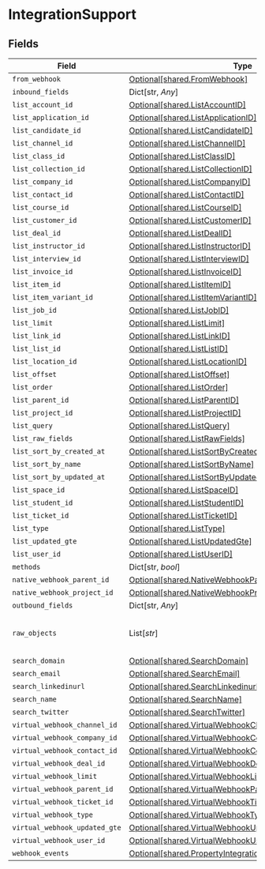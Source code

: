 # IntegrationSupport


## Fields

| Field                                                                                                                      | Type                                                                                                                       | Required                                                                                                                   | Description                                                                                                                |
| -------------------------------------------------------------------------------------------------------------------------- | -------------------------------------------------------------------------------------------------------------------------- | -------------------------------------------------------------------------------------------------------------------------- | -------------------------------------------------------------------------------------------------------------------------- |
| `from_webhook`                                                                                                             | [Optional[shared.FromWebhook]](../../models/shared/fromwebhook.md)                                                         | :heavy_minus_sign:                                                                                                         | N/A                                                                                                                        |
| `inbound_fields`                                                                                                           | Dict[str, *Any*]                                                                                                           | :heavy_minus_sign:                                                                                                         | N/A                                                                                                                        |
| `list_account_id`                                                                                                          | [Optional[shared.ListAccountID]](../../models/shared/listaccountid.md)                                                     | :heavy_minus_sign:                                                                                                         | N/A                                                                                                                        |
| `list_application_id`                                                                                                      | [Optional[shared.ListApplicationID]](../../models/shared/listapplicationid.md)                                             | :heavy_minus_sign:                                                                                                         | N/A                                                                                                                        |
| `list_candidate_id`                                                                                                        | [Optional[shared.ListCandidateID]](../../models/shared/listcandidateid.md)                                                 | :heavy_minus_sign:                                                                                                         | N/A                                                                                                                        |
| `list_channel_id`                                                                                                          | [Optional[shared.ListChannelID]](../../models/shared/listchannelid.md)                                                     | :heavy_minus_sign:                                                                                                         | N/A                                                                                                                        |
| `list_class_id`                                                                                                            | [Optional[shared.ListClassID]](../../models/shared/listclassid.md)                                                         | :heavy_minus_sign:                                                                                                         | N/A                                                                                                                        |
| `list_collection_id`                                                                                                       | [Optional[shared.ListCollectionID]](../../models/shared/listcollectionid.md)                                               | :heavy_minus_sign:                                                                                                         | N/A                                                                                                                        |
| `list_company_id`                                                                                                          | [Optional[shared.ListCompanyID]](../../models/shared/listcompanyid.md)                                                     | :heavy_minus_sign:                                                                                                         | N/A                                                                                                                        |
| `list_contact_id`                                                                                                          | [Optional[shared.ListContactID]](../../models/shared/listcontactid.md)                                                     | :heavy_minus_sign:                                                                                                         | N/A                                                                                                                        |
| `list_course_id`                                                                                                           | [Optional[shared.ListCourseID]](../../models/shared/listcourseid.md)                                                       | :heavy_minus_sign:                                                                                                         | N/A                                                                                                                        |
| `list_customer_id`                                                                                                         | [Optional[shared.ListCustomerID]](../../models/shared/listcustomerid.md)                                                   | :heavy_minus_sign:                                                                                                         | N/A                                                                                                                        |
| `list_deal_id`                                                                                                             | [Optional[shared.ListDealID]](../../models/shared/listdealid.md)                                                           | :heavy_minus_sign:                                                                                                         | N/A                                                                                                                        |
| `list_instructor_id`                                                                                                       | [Optional[shared.ListInstructorID]](../../models/shared/listinstructorid.md)                                               | :heavy_minus_sign:                                                                                                         | N/A                                                                                                                        |
| `list_interview_id`                                                                                                        | [Optional[shared.ListInterviewID]](../../models/shared/listinterviewid.md)                                                 | :heavy_minus_sign:                                                                                                         | N/A                                                                                                                        |
| `list_invoice_id`                                                                                                          | [Optional[shared.ListInvoiceID]](../../models/shared/listinvoiceid.md)                                                     | :heavy_minus_sign:                                                                                                         | N/A                                                                                                                        |
| `list_item_id`                                                                                                             | [Optional[shared.ListItemID]](../../models/shared/listitemid.md)                                                           | :heavy_minus_sign:                                                                                                         | N/A                                                                                                                        |
| `list_item_variant_id`                                                                                                     | [Optional[shared.ListItemVariantID]](../../models/shared/listitemvariantid.md)                                             | :heavy_minus_sign:                                                                                                         | N/A                                                                                                                        |
| `list_job_id`                                                                                                              | [Optional[shared.ListJobID]](../../models/shared/listjobid.md)                                                             | :heavy_minus_sign:                                                                                                         | N/A                                                                                                                        |
| `list_limit`                                                                                                               | [Optional[shared.ListLimit]](../../models/shared/listlimit.md)                                                             | :heavy_minus_sign:                                                                                                         | N/A                                                                                                                        |
| `list_link_id`                                                                                                             | [Optional[shared.ListLinkID]](../../models/shared/listlinkid.md)                                                           | :heavy_minus_sign:                                                                                                         | N/A                                                                                                                        |
| `list_list_id`                                                                                                             | [Optional[shared.ListListID]](../../models/shared/listlistid.md)                                                           | :heavy_minus_sign:                                                                                                         | N/A                                                                                                                        |
| `list_location_id`                                                                                                         | [Optional[shared.ListLocationID]](../../models/shared/listlocationid.md)                                                   | :heavy_minus_sign:                                                                                                         | N/A                                                                                                                        |
| `list_offset`                                                                                                              | [Optional[shared.ListOffset]](../../models/shared/listoffset.md)                                                           | :heavy_minus_sign:                                                                                                         | N/A                                                                                                                        |
| `list_order`                                                                                                               | [Optional[shared.ListOrder]](../../models/shared/listorder.md)                                                             | :heavy_minus_sign:                                                                                                         | N/A                                                                                                                        |
| `list_parent_id`                                                                                                           | [Optional[shared.ListParentID]](../../models/shared/listparentid.md)                                                       | :heavy_minus_sign:                                                                                                         | N/A                                                                                                                        |
| `list_project_id`                                                                                                          | [Optional[shared.ListProjectID]](../../models/shared/listprojectid.md)                                                     | :heavy_minus_sign:                                                                                                         | N/A                                                                                                                        |
| `list_query`                                                                                                               | [Optional[shared.ListQuery]](../../models/shared/listquery.md)                                                             | :heavy_minus_sign:                                                                                                         | N/A                                                                                                                        |
| `list_raw_fields`                                                                                                          | [Optional[shared.ListRawFields]](../../models/shared/listrawfields.md)                                                     | :heavy_minus_sign:                                                                                                         | N/A                                                                                                                        |
| `list_sort_by_created_at`                                                                                                  | [Optional[shared.ListSortByCreatedAt]](../../models/shared/listsortbycreatedat.md)                                         | :heavy_minus_sign:                                                                                                         | N/A                                                                                                                        |
| `list_sort_by_name`                                                                                                        | [Optional[shared.ListSortByName]](../../models/shared/listsortbyname.md)                                                   | :heavy_minus_sign:                                                                                                         | N/A                                                                                                                        |
| `list_sort_by_updated_at`                                                                                                  | [Optional[shared.ListSortByUpdatedAt]](../../models/shared/listsortbyupdatedat.md)                                         | :heavy_minus_sign:                                                                                                         | N/A                                                                                                                        |
| `list_space_id`                                                                                                            | [Optional[shared.ListSpaceID]](../../models/shared/listspaceid.md)                                                         | :heavy_minus_sign:                                                                                                         | N/A                                                                                                                        |
| `list_student_id`                                                                                                          | [Optional[shared.ListStudentID]](../../models/shared/liststudentid.md)                                                     | :heavy_minus_sign:                                                                                                         | N/A                                                                                                                        |
| `list_ticket_id`                                                                                                           | [Optional[shared.ListTicketID]](../../models/shared/listticketid.md)                                                       | :heavy_minus_sign:                                                                                                         | N/A                                                                                                                        |
| `list_type`                                                                                                                | [Optional[shared.ListType]](../../models/shared/listtype.md)                                                               | :heavy_minus_sign:                                                                                                         | N/A                                                                                                                        |
| `list_updated_gte`                                                                                                         | [Optional[shared.ListUpdatedGte]](../../models/shared/listupdatedgte.md)                                                   | :heavy_minus_sign:                                                                                                         | N/A                                                                                                                        |
| `list_user_id`                                                                                                             | [Optional[shared.ListUserID]](../../models/shared/listuserid.md)                                                           | :heavy_minus_sign:                                                                                                         | N/A                                                                                                                        |
| `methods`                                                                                                                  | Dict[str, *bool*]                                                                                                          | :heavy_minus_sign:                                                                                                         | N/A                                                                                                                        |
| `native_webhook_parent_id`                                                                                                 | [Optional[shared.NativeWebhookParentID]](../../models/shared/nativewebhookparentid.md)                                     | :heavy_minus_sign:                                                                                                         | N/A                                                                                                                        |
| `native_webhook_project_id`                                                                                                | [Optional[shared.NativeWebhookProjectID]](../../models/shared/nativewebhookprojectid.md)                                   | :heavy_minus_sign:                                                                                                         | N/A                                                                                                                        |
| `outbound_fields`                                                                                                          | Dict[str, *Any*]                                                                                                           | :heavy_minus_sign:                                                                                                         | N/A                                                                                                                        |
| `raw_objects`                                                                                                              | List[*str*]                                                                                                                | :heavy_minus_sign:                                                                                                         | objects that we map from in the integration                                                                                |
| `search_domain`                                                                                                            | [Optional[shared.SearchDomain]](../../models/shared/searchdomain.md)                                                       | :heavy_minus_sign:                                                                                                         | N/A                                                                                                                        |
| `search_email`                                                                                                             | [Optional[shared.SearchEmail]](../../models/shared/searchemail.md)                                                         | :heavy_minus_sign:                                                                                                         | N/A                                                                                                                        |
| `search_linkedinurl`                                                                                                       | [Optional[shared.SearchLinkedinurl]](../../models/shared/searchlinkedinurl.md)                                             | :heavy_minus_sign:                                                                                                         | N/A                                                                                                                        |
| `search_name`                                                                                                              | [Optional[shared.SearchName]](../../models/shared/searchname.md)                                                           | :heavy_minus_sign:                                                                                                         | N/A                                                                                                                        |
| `search_twitter`                                                                                                           | [Optional[shared.SearchTwitter]](../../models/shared/searchtwitter.md)                                                     | :heavy_minus_sign:                                                                                                         | N/A                                                                                                                        |
| `virtual_webhook_channel_id`                                                                                               | [Optional[shared.VirtualWebhookChannelID]](../../models/shared/virtualwebhookchannelid.md)                                 | :heavy_minus_sign:                                                                                                         | N/A                                                                                                                        |
| `virtual_webhook_company_id`                                                                                               | [Optional[shared.VirtualWebhookCompanyID]](../../models/shared/virtualwebhookcompanyid.md)                                 | :heavy_minus_sign:                                                                                                         | N/A                                                                                                                        |
| `virtual_webhook_contact_id`                                                                                               | [Optional[shared.VirtualWebhookContactID]](../../models/shared/virtualwebhookcontactid.md)                                 | :heavy_minus_sign:                                                                                                         | N/A                                                                                                                        |
| `virtual_webhook_deal_id`                                                                                                  | [Optional[shared.VirtualWebhookDealID]](../../models/shared/virtualwebhookdealid.md)                                       | :heavy_minus_sign:                                                                                                         | N/A                                                                                                                        |
| `virtual_webhook_limit`                                                                                                    | [Optional[shared.VirtualWebhookLimit]](../../models/shared/virtualwebhooklimit.md)                                         | :heavy_minus_sign:                                                                                                         | N/A                                                                                                                        |
| `virtual_webhook_parent_id`                                                                                                | [Optional[shared.VirtualWebhookParentID]](../../models/shared/virtualwebhookparentid.md)                                   | :heavy_minus_sign:                                                                                                         | N/A                                                                                                                        |
| `virtual_webhook_ticket_id`                                                                                                | [Optional[shared.VirtualWebhookTicketID]](../../models/shared/virtualwebhookticketid.md)                                   | :heavy_minus_sign:                                                                                                         | N/A                                                                                                                        |
| `virtual_webhook_type`                                                                                                     | [Optional[shared.VirtualWebhookType]](../../models/shared/virtualwebhooktype.md)                                           | :heavy_minus_sign:                                                                                                         | N/A                                                                                                                        |
| `virtual_webhook_updated_gte`                                                                                              | [Optional[shared.VirtualWebhookUpdatedGte]](../../models/shared/virtualwebhookupdatedgte.md)                               | :heavy_minus_sign:                                                                                                         | N/A                                                                                                                        |
| `virtual_webhook_user_id`                                                                                                  | [Optional[shared.VirtualWebhookUserID]](../../models/shared/virtualwebhookuserid.md)                                       | :heavy_minus_sign:                                                                                                         | N/A                                                                                                                        |
| `webhook_events`                                                                                                           | [Optional[shared.PropertyIntegrationSupportWebhookEvents]](../../models/shared/propertyintegrationsupportwebhookevents.md) | :heavy_minus_sign:                                                                                                         | N/A                                                                                                                        |